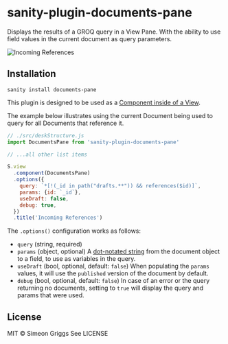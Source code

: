 # sanity-plugin-documents-pane

Displays the results of a GROQ query in a View Pane. With the ability to use field values in the current document as query parameters.

![Incoming References](https://user-images.githubusercontent.com/9684022/121202594-52bc6180-c86d-11eb-897d-f418047b3d22.png)

## Installation

```
sanity install documents-pane
```

This plugin is designed to be used as a [Component inside of a View](https://www.sanity.io/docs/structure-builder-reference#c0c8284844b7).

The example below illustrates using the current Document being used to query for all Documents that reference it.

```js
// ./src/deskStructure.js
import DocumentsPane from 'sanity-plugin-documents-pane'

// ...all other list items

S.view
  .component(DocumentsPane)
  .options({
    query: `*[!(_id in path("drafts.**")) && references($id)]`,
    params: {id: `_id`},
    useDraft: false,
    debug: true,
  })
  .title('Incoming References')
```

The `.options()` configuration works as follows:

- `query` (string, required)
- `params` (object, optional) A [dot-notated string](https://www.npmjs.com/package/dlv) from the document object to a field, to use as variables in the query.
- `useDraft` (bool, optional, default: `false`) When populating the `params` values, it will use the `published` version of the document by default.
- `debug` (bool, optional, default: `false`) In case of an error or the query returning no documents, setting to `true` will display the query and params that were used.

## License

MIT © Simeon Griggs
See LICENSE
